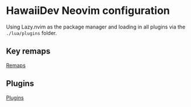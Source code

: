 # HawaiiDev Neovim configuration

Using Lazy.nvim as the package manager and loading in all plugins via the `./lua/plugins` folder.

## Key remaps

[Remaps](./keys.md)

## Plugins

[Plugins](./lua/plugins/)
